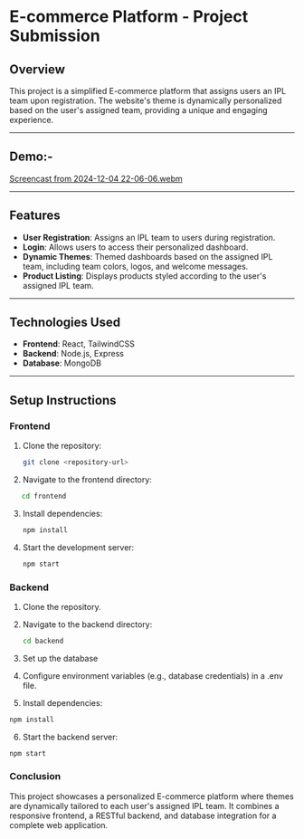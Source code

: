 # E-commerce Platform - Project Submission

## Overview
This project is a simplified E-commerce platform that assigns users an IPL team upon registration. The website's theme is dynamically personalized based on the user's assigned team, providing a unique and engaging experience.

---

## Demo:-

[Screencast from 2024-12-04 22-06-06.webm](https://github.com/user-attachments/assets/570bbc8f-657f-4597-9fa2-5bc93608a8ed)

---

## Features
- **User Registration**: Assigns an IPL team to users during registration.
- **Login**: Allows users to access their personalized dashboard.
- **Dynamic Themes**: Themed dashboards based on the assigned IPL team, including team colors, logos, and welcome messages.
- **Product Listing**: Displays products styled according to the user's assigned IPL team.

---

## Technologies Used
- **Frontend**: React, TailwindCSS
- **Backend**: Node.js, Express
- **Database**:  MongoDB

---

## Setup Instructions

### Frontend
1. Clone the repository:
   ```bash
   git clone <repository-url>
2. Navigate to the frontend directory:
```bash
   cd frontend
```
3. Install dependencies:
   ```bash
   npm install
   ```
4. Start the development server:
   ```bash
   npm start
   ```
### Backend
1. Clone the repository.
2. Navigate to the backend directory:
   ```bash
   cd backend
   ```

3. Set up the database
4. Configure environment variables (e.g., database credentials) in a .env file.
5. Install dependencies:
  ```bash
  npm install
  ```
6. Start the backend server:
  ```bash
  npm start
  ```

### Conclusion

This project showcases a personalized E-commerce platform where themes are dynamically tailored to each user's assigned IPL team. It combines a responsive frontend, a RESTful backend, and database integration for a complete web application.

